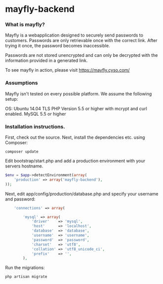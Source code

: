 mayfly-backend
==============
### What is mayfly?

Mayfly is a webapplication designed to securely send passwords to customers.
Passwords are only retrievable once with the correct link. After trying it once, the password becomes inaccessible.

Passwords are not stored unencrypted and can only be decrypted with the information provided in a generated link.

To see mayfly in action, please visit https://mayfly.cyso.com/

### Assumptions

Mayfly isn't tested on every possible platform. We assume the following setup:

OS: Ubuntu 14.04 TLS
PHP Version 5.5 or higher with mcrypt and curl enabled.
MySQL 5.5 or higher


### Installation instructions.

First, check out the source. Next, install the dependencies etc. using Composer:

```
composer update
```

Edit bootstrap/start.php and add a production environment with your servers hostname.
```php
$env = $app->detectEnvironment(array(
	'production' => array('mayfly-backend'),
));
```

Next, edit app/config/production/database.php and specify your username and password:
```php
	'connections' => array(

		'mysql' => array(
			'driver'    => 'mysql',
			'host'      => 'localhost',
			'database'  => 'database',
			'username'  => 'username',
			'password'  => 'password',
			'charset'   => 'utf8',
			'collation' => 'utf8_unicode_ci',
			'prefix'    => '',
		),
```

Run the migrations:

```
php artisan migrate
```